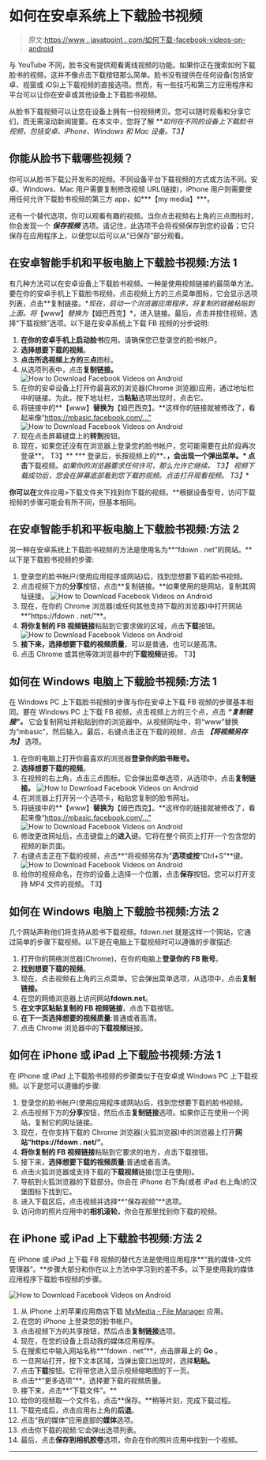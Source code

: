 # 如何在安卓系统上下载脸书视频

> 原文:[https://www . javatpoint . com/如何下载-facebook-videos-on-android](https://www.javatpoint.com/how-to-download-facebook-videos-on-android)

与 YouTube 不同，脸书没有提供观看离线视频的功能。如果你正在搜索如何下载脸书的视频，这并不像点击下载按钮那么简单。脸书没有提供在任何设备(包括安卓、视窗或 iOS)上下载视频的直接选项。然而，有一些技巧和第三方应用程序和平台可以让你在安卓或其他设备上下载脸书视频。

从脸书下载视频可以让您在设备上拥有一份视频拷贝。您可以随时观看和分享它们，而无需滚动新闻提要。在本文中，您将了解 ***如何在不同的设备上下载脸书视频，包括安卓、iPhone、Windows 和 Mac 设备。*T3】**

## 你能从脸书下载哪些视频？

你可以从脸书下载公开发布的视频。不同设备平台下载视频的方式或方法不同。安卓、Windows、Mac 用户需要复制修改视频 URL(链接)，iPhone 用户则需要使用任何允许下载脸书视频的第三方 app，如***【my media】***。

还有一个替代选项，你可以观看有趣的视频。当你点击视频右上角的三点图标时，你会发现一个 ***保存视频*** 选项。请记住，此选项不会将视频保存到您的设备；它只保存在应用程序上，以便您以后可以从“已保存”部分观看。

## 在安卓智能手机和平板电脑上下载脸书视频:方法 1

有几种方法可以在安卓设备上下载脸书视频。一种是使用视频链接的最简单方法。要在你的安卓手机上下载脸书视频，点击视频上方的三点菜单图标，它会显示选项列表，点击**复制链接。**现在，启动一个浏览器应用程序，将复制的链接粘贴到上面。将*【www】*替换为*【姆巴西克】*，进入链接。最后，点击并按住视频，选择“下载视频”选项。以下是在安卓系统上下载 FB 视频的分步说明:

1.  **在你的安卓手机上启动脸书**应用。请确保您已登录您的脸书帐户。
2.  **选择想要下载的视频**。
3.  **点击所选视频上方的三点**图标。
4.  从选项列表中，点击**复制链接。**
    ![How to Download Facebook Videos on Android](../Images/c9790d1cd83bde40a50d243920f47ba4.png)
5.  在你的安卓设备上打开你最喜欢的浏览器(Chrome 浏览器)应用，通过地址栏中的链接。为此，按下地址栏，当**粘贴**选项出现时，点击它。
6.  将链接中的**【www】**替换为**【姆巴西克】。**这样你的链接就被修改了，看起来像“https://mbasic.facebook.com/...”
    ![How to Download Facebook Videos on Android](../Images/fde1691d7b6a12f6650c1ae5de6e6b4d.png)
7.  现在点击屏幕键盘上的**转到**按钮。
8.  现在，如果您还没有在浏览器上登录您的脸书帐户，您可能需要在此阶段再次登录**。
    T3】**
***   登录后，长按视频上的**、**，会出现一个弹出菜单。*   点击**下载视频。**如果你的浏览器要求任何许可，那么允许它继续。
    T3】*   视频下载成功后，您会在屏幕底部看到您下载的视频。点击**打开**观看视频。
    T3】**

 **你可以在**文件应用>下载文件夹下找到你下载的视频。**根据设备型号，访问下载视频的步骤可能会有所不同，但基本相同。

## 在安卓智能手机和平板电脑上下载脸书视频:方法 2

另一种在安卓系统上下载脸书视频的方法是使用名为**“fdown . net”的网站。**以下是下载脸书视频的步骤:

1.  登录您的脸书帐户(使用应用程序或网站)后，找到您想要下载的脸书视频。
2.  点击视频下方的**分享**按钮，点击**复制链接。**如果使用的是网站，复制其网址链接。
    ![How to Download Facebook Videos on Android](../Images/924c8e3e7e80509923c3b0a0565968ad.png)
3.  现在，在你的 Chrome 浏览器(或任何其他支持下载的浏览器)中打开网站**“https://fdown . net/”**。
4.  **将你复制的 FB 视频链接**粘贴到它要求做的区域，点击**下载**按钮。
    ![How to Download Facebook Videos on Android](../Images/c866fab984f0bb7b9d79ca9882599f08.png)
5.  **接下来，选择想要下载的视频质量**，可以是普通，也可以是高清。
6.  点击 Chrome 或其他等效浏览器中的**下载视频**链接。
    T3】

## 如何在 Windows 电脑上下载脸书视频:方法 1

在 Windows PC 上下载脸书视频的步骤与你在安卓上下载 FB 视频的步骤基本相同。要在 Windows PC 上下载 FB 视频，点击视频上方的三个点，点击 ***“复制链接”。*** 它会复制网址并粘贴到你的浏览器中。从视频网址中，将“www”替换为“mbasic”，然后输入。最后，右键点击正在下载的视频，点击 ***【将视频另存为】*** 选项。

1.  在你的电脑上打开你最喜欢的浏览器**登录你的脸书账号。**
2.  **选择想要下载的视频**。
3.  在视频的右上角，点击三点图标。它会弹出菜单选项，从选项中，点击**复制链接。**
    ![How to Download Facebook Videos on Android](../Images/ca38f8fea0389d2fc41c12bfb2288ad4.png)
4.  在浏览器上打开另一个选项卡，粘贴您复制的脸书网址。
5.  将链接中的**【www】**替换为**【姆巴西克】。**这样你的链接就被修改了，看起来像“https://mbasic.facebook.com/...”
    ![How to Download Facebook Videos on Android](../Images/3a7e3bc5ea8a283def5e1bc203a66914.png)
6.  修改更改网址后，点击键盘上的**进入**键。它将在整个网页上打开一个包含您的视频的新页面。
7.  右键点击正在下载的视频，点击**“将视频另存为”**选项或按**“Ctrl+S”**键。
    ![How to Download Facebook Videos on Android](../Images/816a5ea50be1de06304e87311408fb2b.png)
8.  给你的视频命名，在你的设备上选择一个位置，点击**保存**按钮。您可以打开支持 MP4 文件的视频。
    T3】

## 如何在 Windows 电脑上下载脸书视频:方法 2

几个网站声称他们将支持从脸书下载视频。fdown.net 就是这样一个网站，它通过简单的步骤下载视频。以下是在电脑上下载视频时可以遵循的步骤描述:

1.  打开你的网络浏览器(Chrome)，在你的电脑上**登录你的 FB 账号**。
2.  **找到想要下载的视频**。
3.  现在，点击视频右上角的三点菜单。它会弹出菜单选项，从选项中，点击**复制链接。**
4.  在您的网络浏览器上访问网站**fdown.net**。
5.  **在文字区粘贴复制的 FB 视频链接**，点击下载按钮。
6.  **在下一页选择想要的视频质量**:普通或者高清。
7.  点击 Chrome 浏览器中的**下载视频**链接。

## 如何在 iPhone 或 iPad 上下载脸书视频:方法 1

在 iPhone 或 iPad 上下载脸书视频的步骤类似于在安卓或 Windows PC 上下载视频。以下是您可以遵循的步骤:

1.  登录您的脸书帐户(使用应用程序或网站)后，找到您想要下载的脸书视频。
2.  点击视频下方的**分享**按钮，然后点击**复制链接**选项。如果你正在使用一个网站，复制它的网址链接。
3.  现在，在你支持下载的 Chrome 浏览器(火狐浏览器)中的浏览器上打开**网站“https://fdown . net/”**。
4.  **将你复制的 FB 视频链接**粘贴到它要求的地方，点击下载按钮。
5.  接下来，**选择想要下载的视频质量**:普通或者高清。
6.  点击火狐浏览器或支持下载的**下载视频**链接(您正在使用)。
7.  导航到火狐浏览器的下载部分。你会在 iPhone 右下角(或者 iPad 右上角)的汉堡图标下找到它。
8.  进入下载区后，点击视频并选择**“保存视频”**选项。
9.  访问你的照片应用中的**相机滚轮**，你会在那里找到你下载的视频。

## 在 iPhone 或 iPad 上下载脸书视频:方法 2

在 iPhone 或 iPad 上下载 FB 视频的替代方法是使用应用程序**“我的媒体-文件管理器”。**步骤大部分和你在以上方法中学习到的差不多。以下是使用我的媒体应用程序下载脸书视频的步骤。

![How to Download Facebook Videos on Android](../Images/b5548fe4e225d173b8318b527ca7e6c6.png)

1.  从 iPhone 上的苹果应用商店下载 [MyMedia - File Manager](https://apps.apple.com/us/app/mymedia-file-manager/id412490864) 应用。
2.  在您的 iPhone 上登录您的脸书帐户。
3.  点击视频下方的共享按钮，然后点击**复制链接**选项。
4.  现在，在您的设备上启动我的媒体应用程序。
5.  在搜索栏中输入网站名称**“fdown . net”**，点击屏幕上的 **Go** 。
6.  一旦网站打开，按下文本区域，当弹出窗口出现时，选择**粘贴。**
7.  点击**下载**按钮。它将带您进入显示视频缩略图的下一页。
8.  点击**“更多选项”**，选择要下载的视频质量。
9.  接下来，点击**“下载文件”。**
10.  给你的视频取一个文件名，点击**保存。**稍等片刻，完成下载过程。
11.  下载完成后，点击应用右上角的**后退**。
12.  点击“我的媒体”应用底部的**媒体**选项。
13.  点击你下载的视频:它会弹出选项列表。
14.  最后，点击**保存到相机胶卷**选项，你会在你的照片应用中找到一个视频。

* * ***
